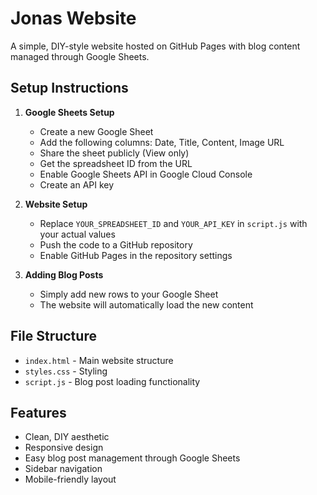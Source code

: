 # Jonas Website

A simple, DIY-style website hosted on GitHub Pages with blog content managed through Google Sheets.

## Setup Instructions

1. **Google Sheets Setup**
   - Create a new Google Sheet
   - Add the following columns: Date, Title, Content, Image URL
   - Share the sheet publicly (View only)
   - Get the spreadsheet ID from the URL
   - Enable Google Sheets API in Google Cloud Console
   - Create an API key

2. **Website Setup**
   - Replace `YOUR_SPREADSHEET_ID` and `YOUR_API_KEY` in `script.js` with your actual values
   - Push the code to a GitHub repository
   - Enable GitHub Pages in the repository settings

3. **Adding Blog Posts**
   - Simply add new rows to your Google Sheet
   - The website will automatically load the new content

## File Structure
- `index.html` - Main website structure
- `styles.css` - Styling
- `script.js` - Blog post loading functionality

## Features
- Clean, DIY aesthetic
- Responsive design
- Easy blog post management through Google Sheets
- Sidebar navigation
- Mobile-friendly layout 
